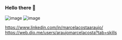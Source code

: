 ### Hello there 👋

![image](https://user-images.githubusercontent.com/69991183/230745234-a35979a8-9984-43ed-b111-427b499e5c65.png)  ![image](https://user-images.githubusercontent.com/69991183/230746948-238be39d-6058-49ae-b1ed-59ef4bfcb8fd.png)

https://www.linkedin.com/in/marcelacostaaraujo/
https://web.dio.me/users/araujomarcelacosta?tab=skills






